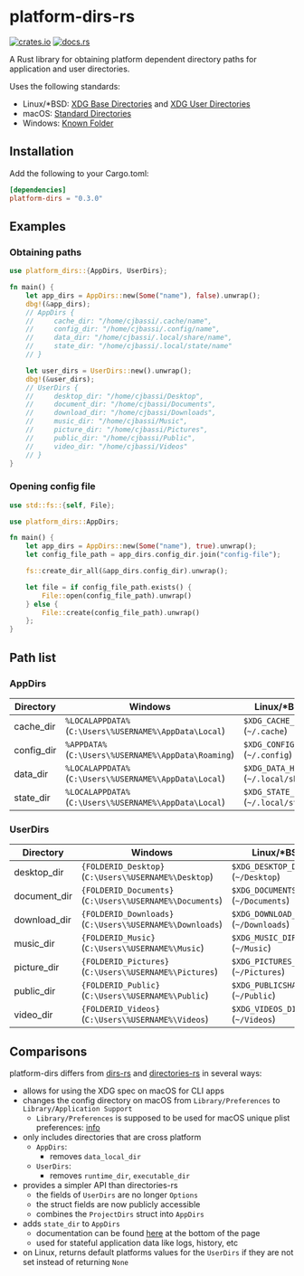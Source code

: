 # platform-dirs-rs

[![crates.io](https://img.shields.io/crates/v/platform-dirs.svg)](https://crates.io/crates/platform-dirs)
[![docs.rs](https://docs.rs/platform-dirs/badge.svg)](https://docs.rs/platform-dirs)

A Rust library for obtaining platform dependent directory paths for application and user directories.

Uses the following standards:
- Linux/*BSD: [XDG Base Directories] and [XDG User Directories]
- macOS: [Standard Directories]
- Windows: [Known Folder]

[XDG Base Directories]: https://standards.freedesktop.org/basedir-spec/basedir-spec-latest.html
[XDG user directories]: https://www.freedesktop.org/wiki/Software/xdg-user-dirs/
[Known Folder]: https://msdn.microsoft.com/en-us/library/windows/desktop/dd378457.aspx
[Standard Directories]: https://developer.apple.com/library/content/documentation/FileManagement/Conceptual/FileSystemProgrammingGuide/FileSystemOverview/FileSystemOverview.html#//apple_ref/doc/uid/TP40010672-CH2-SW6

## Installation

Add the following to your Cargo.toml:

```toml
[dependencies]
platform-dirs = "0.3.0"
```

## Examples

### Obtaining paths

```rust
use platform_dirs::{AppDirs, UserDirs};

fn main() {
    let app_dirs = AppDirs::new(Some("name"), false).unwrap();
    dbg!(&app_dirs);
    // AppDirs {
    //     cache_dir: "/home/cjbassi/.cache/name",
    //     config_dir: "/home/cjbassi/.config/name",
    //     data_dir: "/home/cjbassi/.local/share/name",
    //     state_dir: "/home/cjbassi/.local/state/name"
    // }

    let user_dirs = UserDirs::new().unwrap();
    dbg!(&user_dirs);
    // UserDirs {
    //     desktop_dir: "/home/cjbassi/Desktop",
    //     document_dir: "/home/cjbassi/Documents",
    //     download_dir: "/home/cjbassi/Downloads",
    //     music_dir: "/home/cjbassi/Music",
    //     picture_dir: "/home/cjbassi/Pictures",
    //     public_dir: "/home/cjbassi/Public",
    //     video_dir: "/home/cjbassi/Videos"
    // }
}
```

### Opening config file

```rust
use std::fs::{self, File};

use platform_dirs::AppDirs;

fn main() {
    let app_dirs = AppDirs::new(Some("name"), true).unwrap();
    let config_file_path = app_dirs.config_dir.join("config-file");

    fs::create_dir_all(&app_dirs.config_dir).unwrap();

    let file = if config_file_path.exists() {
        File::open(config_file_path).unwrap()
    } else {
        File::create(config_file_path).unwrap()
    };
}
```

## Path list

### AppDirs

Directory  | Windows                                                | Linux/*BSD                           | macOS
-----------|--------------------------------------------------------|--------------------------------------|------------------------------------
cache_dir  | `%LOCALAPPDATA%` (`C:\Users\%USERNAME%\AppData\Local`) | `$XDG_CACHE_HOME` (`~/.cache`)       | `~/Library/Caches`
config_dir | `%APPDATA%` (`C:\Users\%USERNAME%\AppData\Roaming`)    | `$XDG_CONFIG_HOME` (`~/.config`)     | `~/Library/Application Support`
data_dir   | `%LOCALAPPDATA%` (`C:\Users\%USERNAME%\AppData\Local`) | `$XDG_DATA_HOME` (`~/.local/share`)  | `~/Library/Application Support`
state_dir  | `%LOCALAPPDATA%` (`C:\Users\%USERNAME%\AppData\Local`) | `$XDG_STATE_HOME` (`~/.local/state`) | `~/Library/Application Support`

### UserDirs

Directory    | Windows                                                   | Linux/*BSD                          | macOS
-------------|-----------------------------------------------------------|-------------------------------------|------------------
desktop_dir  | `{FOLDERID_Desktop}`  (`C:\Users\%USERNAME%\Desktop`)     | `$XDG_DESKTOP_DIR` (`~/Desktop`)     | `~/Desktop`
document_dir | `{FOLDERID_Documents}`  (`C:\Users\%USERNAME%\Documents`) | `$XDG_DOCUMENTS_DIR` (`~/Documents`) | `~/Documents`
download_dir | `{FOLDERID_Downloads}`  (`C:\Users\%USERNAME%\Downloads`) | `$XDG_DOWNLOAD_DIR` (`~/Downloads`)  | `~/Downloads`
music_dir    | `{FOLDERID_Music}`  (`C:\Users\%USERNAME%\Music`)         | `$XDG_MUSIC_DIR` (`~/Music`)         | `~/Music`
picture_dir  | `{FOLDERID_Pictures}` (`C:\Users\%USERNAME%\Pictures`)    | `$XDG_PICTURES_DIR` (`~/Pictures`)   | `~/Pictures`
public_dir   | `{FOLDERID_Public}`  (`C:\Users\%USERNAME%\Public`)       | `$XDG_PUBLICSHARE_DIR` (`~/Public`)  | `~/Public`
video_dir    | `{FOLDERID_Videos}`  (`C:\Users\%USERNAME%\Videos`)       | `$XDG_VIDEOS_DIR` (`~/Videos`)       | `~/Movies`

## Comparisons

platform-dirs differs from [dirs-rs](https://github.com/soc/dirs-rs) and [directories-rs](https://github.com/soc/directories-rs) in several ways:

- allows for using the XDG spec on macOS for CLI apps
- changes the config directory on macOS from `Library/Preferences` to `Library/Application Support`
    - `Library/Preferences` is supposed to be used for macOS unique plist preferences: [info](https://www.reddit.com/r/rust/comments/8hbzyx/can_people_here_give_the_dirs_and_directories/dyj4qtk/)
- only includes directories that are cross platform
    - `AppDirs`:
        - removes `data_local_dir`
    - `UserDirs`:
        - removes `runtime_dir`, `executable_dir`
- provides a simpler API than directories-rs
    - the fields of `UserDirs` are no longer `Options`
    - the struct fields are now publicly accessible
    - combines the `ProjectDirs` struct into `AppDirs`
- adds `state_dir` to `AppDirs`
    - documentation can be found [here](https://wiki.debian.org/XDGBaseDirectorySpecification) at the bottom of the page
    - used for stateful application data like logs, history, etc
- on Linux, returns default platforms values for the `UserDirs` if they are not set instead of returning `None`
